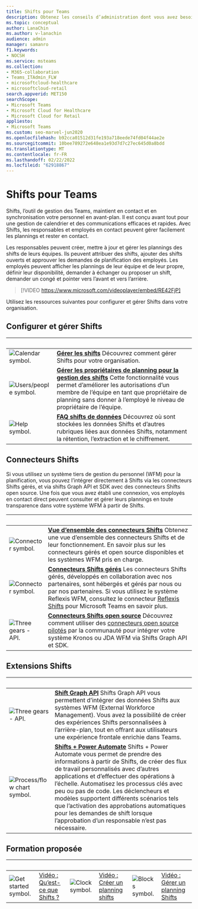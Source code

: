 ```yaml
---
title: Shifts pour Teams
description: Obtenez les conseils d’administration dont vous avez besoin pour configurer et gérer Shifts, l’outil de gestion des plannings, Teams.
ms.topic: conceptual
author: LanaChin
ms.author: v-lanachin
audience: admin
manager: samanro
f1.keywords:
- NOCSH
ms.service: msteams
ms.collection:
- M365-collaboration
- Teams_ITAdmin_FLW
- microsoftcloud-healthcare
- microsoftcloud-retail
search.appverid: MET150
searchScope:
- Microsoft Teams
- Microsoft Cloud for Healthcare
- Microsoft Cloud for Retail
appliesto:
- Microsoft Teams
ms.custom: seo-marvel-jun2020
ms.openlocfilehash: b92cca01512d31fe193a718eede74fd04f44ae2e
ms.sourcegitcommit: 10bee789272e648ea1e93d7d7c27ec645d0a8bdd
ms.translationtype: MT
ms.contentlocale: fr-FR
ms.lasthandoff: 02/22/2022
ms.locfileid: "62918867"
---
```

# <a name="shifts-for-teams"></a>Shifts pour Teams

Shifts, l’outil de gestion des Teams, maintient en contact et en synchronisation votre personnel en avant-plan. Il est conçu avant tout pour une gestion de calendrier et des communications efficaces et rapides. Avec Shifts, les responsables et employés en contact peuvent gérer facilement les plannings et rester en contact.

Les responsables peuvent créer, mettre à jour et gérer les plannings des shifts de leurs équipes. Ils peuvent attribuer des shifts, ajouter des shifts ouverts et approuver les demandes de planification des employés. Les employés peuvent afficher les plannings de leur équipe et de leur propre, définir leur disponibilité, demander à échanger ou proposer un shift, demander un congé et pointer vers l’avant et vers l’arrière.

> [!VIDEO https://www.microsoft.com/videoplayer/embed/RE42FjP]

Utilisez les ressources suivantes pour configurer et gérer Shifts dans votre organisation.

## <a name="set-up-and-manage-shifts"></a>Configurer et gérer Shifts

|&nbsp;  |&nbsp; |
|---------|---------|
|<img src="/office/media/icons/calendar-teams.png" alt="Calendar symbol.">   |**[Gérer les shifts](shifts/manage-the-shifts-app-for-your-organization-in-teams.md)** Découvrez comment gérer Shifts pour votre organisation.         |
|<img src="/office/media/icons/users-people.png" alt="Users/people symbol.">   |**[Gérer les propriétaires de planning pour la gestion des shifts](shifts/schedule-owner-for-shift-management.md)** Cette fonctionnalité vous permet d’améliorer les autorisations d’un membre de l’équipe en tant que propriétaire de planning sans donner à l’employé le niveau de propriétaire de l’équipe.         |
|<img src="/office/media/icons/help.png" alt="Help symbol.">     | **[FAQ shifts de données](shifts/shifts-data-faq.md)** Découvrez où sont stockées les données Shifts et d’autres rubriques liées aux données Shifts, notamment la rétention, l’extraction et le chiffrement.        |

## <a name="shifts-connectors"></a>Connecteurs Shifts

Si vous utilisez un système tiers de gestion du personnel (WFM) pour la planification, vous pouvez l’intégrer directement à Shifts via les connecteurs Shifts gérés, et via shifts Graph API et SDK avec des connecteurs Shifts open source. Une fois que vous avez établi une connexion, vos employés en contact direct peuvent consulter et gérer leurs plannings en toute transparence dans votre système WFM à partir de Shifts.

|&nbsp;  |&nbsp;  |
|---------|---------|
|<img src="/office/media/icons/connector-teams.png" alt="Connector symbol.">     | **[Vue d’ensemble des connecteurs Shifts](shifts/shifts-connectors.md)** Obtenez une vue d’ensemble des connecteurs Shifts et de leur fonctionnement. En savoir plus sur les connecteurs gérés et open source disponibles et les systèmes WFM pris en charge.   |
|<img src="/office/media/icons/connector-teams.png" alt="Connector symbol.">     | **[Connecteurs Shifts gérés](shifts/shifts-connectors.md#managed-shifts-connectors)** Les connecteurs Shifts gérés, développés en collaboration avec nos partenaires, sont hébergés et gérés par nous ou par nos partenaires. Si vous utilisez le système Reflexis WFM, consultez le connecteur [Reflexis Shifts](shifts/shifts-connectors.md#reflexis-shifts-connector-for-microsoft-teams) pour Microsoft Teams en savoir plus.    |
|<img src="/office/media/icons/api.png" alt="Three gears - API.">    | **[Connecteurs Shifts open source](/microsoftteams/platform/samples/shifts-wfm-connectors)** Découvrez comment utiliser des [connecteurs open source pilotés](https://github.com/OfficeDev/Microsoft-Teams-Shifts-WFM-Connectors) par la communauté pour intégrer votre système Kronos ou JDA WFM via Shifts Graph API et SDK.    |

## <a name="shifts-extensions"></a>Extensions Shifts

|&nbsp;|&nbsp;|
| ------------- | ------------- |
| <img src="/office/media/icons/api.png" alt="Three gears - API."> | **[Shift Graph API](/graph/api/resources/shift)** Shifts Graph API vous permettent d’intégrer des données Shifts aux systèmes WFM (External Workforce Management). Vous avez la possibilité de créer des expériences Shifts personnalisées à l’arrière-plan, tout en offrant aux utilisateurs une expérience frontale enrichie dans Teams.             |
|<img src="/office/media/icons/process-flow-teams.png" alt="Process/flow chart symbol."> | **[Shifts + Power Automate](https://github.com/OfficeDev/Microsoft-Teams-Shifts-Power-Automate-Templates)** Shifts + Power Automate vous permet de prendre des informations à partir de Shifts, de créer des flux de travail personnalisés avec d’autres applications et d’effectuer des opérations à l’échelle. Automatisez les processus clés avec peu ou pas de code. Les déclencheurs et modèles supportent différents scénarios tels que l’activation des approbations automatiques pour les demandes de shift lorsque l’approbation d’un responsable n’est pas nécessaire. |

## <a name="featured-training"></a>Formation proposée

|&nbsp;|&nbsp;|&nbsp;|&nbsp;|&nbsp;|&nbsp;|
| ------------- | ------------- | ------------- | ------------- | ------------- | ------------- |
| <img src="/office/media/icons/get-started-teams.png" alt="Get started symbol.">  |  [Vidéo : Qu’est-ce que Shifts ?](https://support.office.com/article/what-is-shifts-f8efe6e4-ddb3-4d23-b81b-bb812296b821) |<img src="/office/media/icons/clock-teams.png" alt="Clock symbol."> |  [Vidéo : Créer un planning shifts](https://support.microsoft.com/office/create-a-shifts-schedule-2b94ca38-36db-4a1c-8fee-f8f0fec9a984) |<img src="/office/media/icons/blocks-teams.png" alt="Blocks symbol.">|  [Vidéo : Gérer un planning Shifts](https://support.microsoft.com/office/manage-and-view-a-shifts-schedule-63acda7b-ea39-441a-b1c6-c404a72e79f7) |
